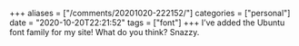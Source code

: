 +++
aliases = ["/comments/20201020-222152/"]
categories = ["personal"]
date = "2020-10-20T22:21:52"
tags = ["font"]
+++
I’ve added the Ubuntu font family for my site! What do you think? Snazzy.


